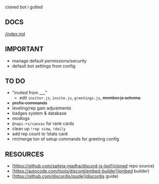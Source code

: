 cloned bot i gutted

## DOCS

[/index.md](/docs/index.md)

## IMPORTANT

- manage default permissions/security
- default bot settings from config

## TO DO

- "invited from \_\_\_"
  - edit `inviter.js`, `invite.js`, `greetings.js`, ~~member.js schema~~
- ~~prefix commands~~
- leveling/rep gain adjustments
- badges system & database
- modlogs
- `@napi-rs/canvas` for rank cards
- clean up `!rep view`, `!daily`
- add rep count to !stats card
- rm/merge ton of setup commands for greeting config

## RESOURCES

- [https://github.com/saiteja-madha/discord-js-bot](cloned repo source)
- [https://autocode.com/tools/discord/embed-builder](embed builder)
- [https://github.com/discordjs/guide](discordjs guide)
